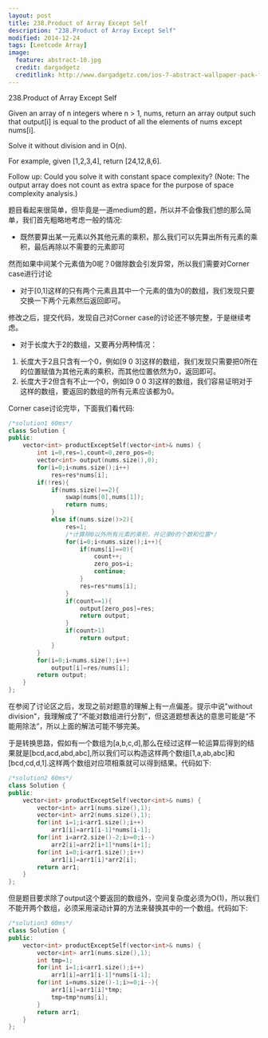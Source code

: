 ```yaml
---
layout: post
title: 238.Product of Array Except Self
description: "238.Product of Array Except Self"
modified: 2014-12-24
tags: [Leetcode Array]
image:
  feature: abstract-10.jpg
  credit: dargadgetz
  creditlink: http://www.dargadgetz.com/ios-7-abstract-wallpaper-pack-for-iphone-5-and-ipod-touch-retina/
---
```



238.Product of Array Except Self

Given an array of n integers where n > 1, nums, return an array output such that output[i] is equal to the product of all the elements of nums except nums[i].

Solve it without division and in O(n).

For example, given [1,2,3,4], return [24,12,8,6].

Follow up:
Could you solve it with constant space complexity? (Note: The output array does not count as extra space for the purpose of space complexity analysis.)

题目看起来很简单，但毕竟是一道medium的题，所以并不会像我们想的那么简单，我们首先粗略地考虑一般的情况:

- 既然要算出某一元素以外其他元素的乘积，那么我们可以先算出所有元素的乘积，最后再除以不需要的元素即可

然而如果中间某个元素值为0呢？0做除数会引发异常，所以我们需要对Corner case进行讨论

- 对于[0,1]这样的只有两个元素且其中一个元素的值为0的数组，我们发现只要交换一下两个元素然后返回即可。

修改之后，提交代码，发现自己对Corner case的讨论还不够完整，于是继续考虑。

- 对于长度大于2的数组，又要再分两种情况：
1. 长度大于2且只含有一个0，例如[9 0 3]这样的数组，我们发现只需要把0所在的位置赋值为其他元素的乘积，而其他位置依然为0，返回即可。
2. 长度大于2但含有不止一个0，例如[9 0 0 3]这样的数组，我们容易证明对于这样的数组，要返回的数组的所有元素应该都为0。

Corner case讨论完毕，下面我们看代码:


```c++
/*solution1 60ms*/
class Solution {
public:
    vector<int> productExceptSelf(vector<int>& nums) {
        int i=0,res=1,count=0,zero_pos=0;
        vector<int> output(nums.size(),0);
        for(i=0;i<nums.size();i++)
            res=res*nums[i];
        if(!res){
            if(nums.size()==2){
                swap(nums[0],nums[1]);
                return nums;
            }
            else if(nums.size()>2){
                res=1;
                /*计算除0以外所有元素的乘积，并记录0的个数和位置*/
				for(i=0;i<nums.size();i++){
                    if(nums[i]==0){
                        count++;
                        zero_pos=i;
                        continue;
                    }
                    res=res*nums[i];
                }
                if(count==1){
                    output[zero_pos]=res;
                    return output;
                }
                if(count>1)
                    return output;
            }
        }
        for(i=0;i<nums.size();i++)
            output[i]=res/nums[i];
        return output;
    }
};
```

在参阅了讨论区之后，发现之前对题意的理解上有一点偏差。提示中说"without division"，我理解成了“不能对数组进行分割”，但这道题想表达的意思可能是“不能用除法”，所以上面的解法可能不够完美。

于是转换思路，假如有一个数组为[a,b,c,d],那么在经过这样一轮运算后得到的结果就是[bcd,acd,abd,abc],所以我们可以构造这样两个数组[1,a,ab,abc]和[bcd,cd,d,1].这样两个数组对应项相乘就可以得到结果。代码如下:


```c++
/*solution2 60ms*/
class Solution {
public:
    vector<int> productExceptSelf(vector<int>& nums) {
        vector<int> arr1(nums.size(),1);
        vector<int> arr2(nums.size(),1);
        for(int i=1;i<arr1.size();i++)
            arr1[i]=arr1[i-1]*nums[i-1];
        for(int i=arr2.size()-2;i>=0;i--)
            arr2[i]=arr2[i+1]*nums[i+1];
        for(int i=0;i<arr1.size();i++)
            arr1[i]=arr1[i]*arr2[i];
        return arr1;
    }
};
```

但是题目要求除了output这个要返回的数组外，空间复杂度必须为O(1)，所以我们不能开两个数组，必须采用滚动计算的方法来替换其中的一个数组。代码如下:

```c++
/*solution3 60ms*/
class Solution {
public:
    vector<int> productExceptSelf(vector<int>& nums) {
        vector<int> arr1(nums.size(),1);
        int tmp=1;
        for(int i=1;i<arr1.size();i++)
            arr1[i]=arr1[i-1]*nums[i-1];
        for(int i=nums.size()-1;i>=0;i--){
            arr1[i]=arr1[i]*tmp;
            tmp=tmp*nums[i];
        }
        return arr1;
    }
};
```
